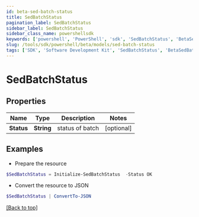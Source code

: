 ```yaml
---
id: beta-sed-batch-status
title: SedBatchStatus
pagination_label: SedBatchStatus
sidebar_label: SedBatchStatus
sidebar_class_name: powershellsdk
keywords: ['powershell', 'PowerShell', 'sdk', 'SedBatchStatus', 'BetaSedBatchStatus'] 
slug: /tools/sdk/powershell/beta/models/sed-batch-status
tags: ['SDK', 'Software Development Kit', 'SedBatchStatus', 'BetaSedBatchStatus']
---
```



# SedBatchStatus

## Properties

Name | Type | Description | Notes
------------ | ------------- | ------------- | -------------
**Status** | **String** | status of batch | [optional] 

## Examples

- Prepare the resource
```powershell
$SedBatchStatus = Initialize-SedBatchStatus  -Status OK
```

- Convert the resource to JSON
```powershell
$SedBatchStatus | ConvertTo-JSON
```


[[Back to top]](#) 

